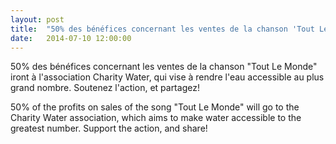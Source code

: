 ```yaml
---
layout: post
title:  "50% des bénéfices concernant les ventes de la chanson 'Tout Le Monde'..."
date:   2014-07-10 12:00:00
---
```


50% des b&eacute;n&eacute;fices concernant les ventes de la chanson &quot;Tout Le Monde&quot; iront &agrave; l'association Charity Water, qui vise &agrave; rendre l'eau accessible au plus grand nombre.
Soutenez l'action, et partagez!

50% of the profits on sales of the song &quot;Tout Le Monde&quot; will go to the Charity Water association, which aims to make water accessible to the greatest number.
Support the action, and share! 